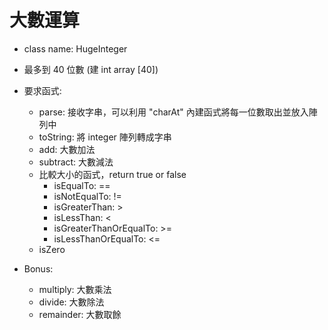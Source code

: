 # 大數運算

* class name: HugeInteger
* 最多到 40 位數 (建 int array [40])
* 要求函式:
  + parse: 接收字串，可以利用 "charAt" 內建函式將每一位數取出並放入陣列中
  + toString: 將 integer 陣列轉成字串
  + add: 大數加法
  + subtract: 大數減法
  + 比較大小的函式，return true or false
    - isEqualTo: ==
    - isNotEqualTo: !=
    - isGreaterThan: >
    - isLessThan: <
    - isGreaterThanOrEqualTo: >=
    - isLessThanOrEqualTo: <=
  + isZero

* Bonus:
  + multiply: 大數乘法
  + divide: 大數除法
  + remainder: 大數取餘
